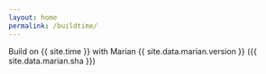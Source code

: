 ```yaml
---
layout: home
permalink: /buildtime/
---
```


Build on {{ site.time }} with Marian {{ site.data.marian.version }} ({{ site.data.marian.sha }})
